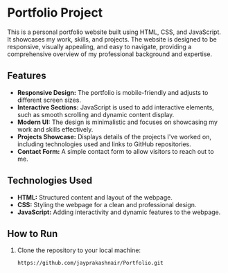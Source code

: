 # Portfolio Project

This is a personal portfolio website built using HTML, CSS, and JavaScript. It showcases my work, skills, and projects. The website is designed to be responsive, visually appealing, and easy to navigate, providing a comprehensive overview of my professional background and expertise.

## Features

- **Responsive Design:** The portfolio is mobile-friendly and adjusts to different screen sizes.
- **Interactive Sections:** JavaScript is used to add interactive elements, such as smooth scrolling and dynamic content display.
- **Modern UI:** The design is minimalistic and focuses on showcasing my work and skills effectively.
- **Projects Showcase:** Displays details of the projects I've worked on, including technologies used and links to GitHub repositories.
- **Contact Form:** A simple contact form to allow visitors to reach out to me.

## Technologies Used

- **HTML:** Structured content and layout of the webpage.
- **CSS:** Styling the webpage for a clean and professional design.
- **JavaScript:** Adding interactivity and dynamic features to the webpage.

## How to Run

1. Clone the repository to your local machine:
   ```bash
   https://github.com/jayprakashnair/Portfolio.git
